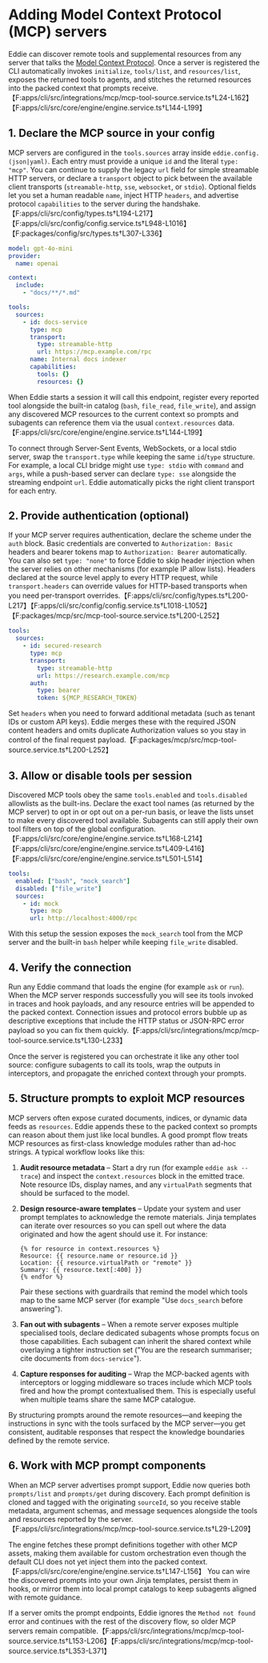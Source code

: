 # Adding Model Context Protocol (MCP) servers

Eddie can discover remote tools and supplemental resources from any server that
talks the [Model Context Protocol](https://modelcontextprotocol.io/). Once a
server is registered the CLI automatically invokes `initialize`, `tools/list`,
and `resources/list`, exposes the returned tools to agents, and stitches the
returned resources into the packed context that prompts receive.【F:apps/cli/src/integrations/mcp/mcp-tool-source.service.ts†L24-L162】【F:apps/cli/src/core/engine/engine.service.ts†L144-L199】

## 1. Declare the MCP source in your config

MCP servers are configured in the `tools.sources` array inside
`eddie.config.(json|yaml)`. Each entry must provide a unique `id` and the literal
`type: "mcp"`. You can continue to supply the legacy `url` field for simple
streamable HTTP servers, or declare a `transport` object to pick between the
available client transports (`streamable-http`, `sse`, `websocket`, or
`stdio`). Optional fields let you set a human readable `name`, inject HTTP
`headers`, and advertise protocol `capabilities` to the server during the
handshake.【F:apps/cli/src/config/types.ts†L194-L217】【F:apps/cli/src/config/config.service.ts†L948-L1016】【F:packages/config/src/types.ts†L307-L336】

```yaml
model: gpt-4o-mini
provider:
  name: openai

context:
  include:
    - "docs/**/*.md"

tools:
  sources:
    - id: docs-service
      type: mcp
      transport:
        type: streamable-http
        url: https://mcp.example.com/rpc
      name: Internal docs indexer
      capabilities:
        tools: {}
        resources: {}
```

When Eddie starts a session it will call this endpoint, register every reported
tool alongside the built-in catalog (`bash`, `file_read`, `file_write`), and
assign any discovered MCP resources to the current context so prompts and
subagents can reference them via the usual `context.resources` data.
【F:apps/cli/src/core/engine/engine.service.ts†L144-L199】

To connect through Server-Sent Events, WebSockets, or a local stdio server,
swap the `transport.type` while keeping the same `id`/`type` structure. For
example, a local CLI bridge might use `type: stdio` with `command` and `args`,
while a push-based server can declare `type: sse` alongside the streaming
endpoint `url`. Eddie automatically picks the right client transport for each
entry.

## 2. Provide authentication (optional)

If your MCP server requires authentication, declare the scheme under the
`auth` block. Basic credentials are converted to `Authorization: Basic` headers
and bearer tokens map to `Authorization: Bearer` automatically. You can also set
`type: "none"` to force Eddie to skip header injection when the server relies on
other mechanisms (for example IP allow lists). Headers declared at the source
level apply to every HTTP request, while `transport.headers` can override values
for HTTP-based transports when you need per-transport overrides.【F:apps/cli/src/config/types.ts†L200-L217】【F:apps/cli/src/config/config.service.ts†L1018-L1052】【F:packages/mcp/src/mcp-tool-source.service.ts†L200-L252】

```yaml
tools:
  sources:
    - id: secured-research
      type: mcp
      transport:
        type: streamable-http
        url: https://research.example.com/mcp
      auth:
        type: bearer
        token: ${MCP_RESEARCH_TOKEN}
```

Set `headers` when you need to forward additional metadata (such as tenant IDs
or custom API keys). Eddie merges these with the required JSON content headers
and omits duplicate Authorization values so you stay in control of the final
request payload.【F:packages/mcp/src/mcp-tool-source.service.ts†L200-L252】

## 3. Allow or disable tools per session

Discovered MCP tools obey the same `tools.enabled` and `tools.disabled`
allowlists as the built-ins. Declare the exact tool names (as returned by the
MCP server) to opt in or opt out on a per-run basis, or leave the lists unset to
make every discovered tool available. Subagents can still apply their own tool
filters on top of the global configuration.【F:apps/cli/src/core/engine/engine.service.ts†L168-L214】【F:apps/cli/src/core/engine/engine.service.ts†L409-L416】【F:apps/cli/src/core/engine/engine.service.ts†L501-L514】

```yaml
tools:
  enabled: ["bash", "mock_search"]
  disabled: ["file_write"]
  sources:
    - id: mock
      type: mcp
      url: http://localhost:4000/rpc
```

With this setup the session exposes the `mock_search` tool from the MCP server
and the built-in `bash` helper while keeping `file_write` disabled.

## 4. Verify the connection

Run any Eddie command that loads the engine (for example `ask` or `run`). When
the MCP server responds successfully you will see its tools invoked in traces
and hook payloads, and any resource entries will be appended to the packed
context. Connection issues and protocol errors bubble up as descriptive
exceptions that include the HTTP status or JSON-RPC error payload so you can fix
them quickly.【F:apps/cli/src/integrations/mcp/mcp-tool-source.service.ts†L130-L233】

Once the server is registered you can orchestrate it like any other tool source:
configure subagents to call its tools, wrap the outputs in interceptors, and
propagate the enriched context through your prompts.

## 5. Structure prompts to exploit MCP resources

MCP servers often expose curated documents, indices, or dynamic data feeds as
`resources`. Eddie appends these to the packed context so prompts can reason
about them just like local bundles. A good prompt flow treats MCP resources as
first-class knowledge modules rather than ad-hoc strings. A typical workflow
looks like this:

1. **Audit resource metadata** – Start a dry run (for example `eddie ask --trace`)
   and inspect the `context.resources` block in the emitted trace. Note resource
   IDs, display names, and any `virtualPath` segments that should be surfaced to
   the model.
2. **Design resource-aware templates** – Update your system and user prompt
   templates to acknowledge the remote materials. Jinja templates can iterate over
   resources so you can spell out where the data originated and how the agent
   should use it. For instance:

   ```jinja
   {% for resource in context.resources %}
   Resource: {{ resource.name or resource.id }}
   Location: {{ resource.virtualPath or "remote" }}
   Summary: {{ resource.text[:400] }}
   {% endfor %}
   ```

   Pair these sections with guardrails that remind the model which tools map to
   the same MCP server (for example "Use `docs_search` before answering").
3. **Fan out with subagents** – When a remote server exposes multiple
   specialised tools, declare dedicated subagents whose prompts focus on those
   capabilities. Each subagent can inherit the shared context while overlaying
   a tighter instruction set ("You are the research summariser; cite documents
   from `docs-service`").
4. **Capture responses for auditing** – Wrap the MCP-backed agents with
   interceptors or logging middleware so traces include which MCP tools fired
   and how the prompt contextualised them. This is especially useful when
   multiple teams share the same MCP catalogue.

By structuring prompts around the remote resources—and keeping the instructions
in sync with the tools surfaced by the MCP server—you get consistent, auditable
responses that respect the knowledge boundaries defined by the remote service.

## 6. Work with MCP prompt components

When an MCP server advertises prompt support, Eddie now queries both
`prompts/list` and `prompts/get` during discovery. Each prompt definition is
cloned and tagged with the originating `sourceId`, so you receive stable
metadata, argument schemas, and message sequences alongside the tools and
resources reported by the server.【F:apps/cli/src/integrations/mcp/mcp-tool-source.service.ts†L29-L209】

The engine fetches these prompt definitions together with other MCP assets,
making them available for custom orchestration even though the default CLI does
not yet inject them into the packed context.【F:apps/cli/src/core/engine/engine.service.ts†L147-L156】
You can wire the discovered prompts into your own Jinja templates, persist them in
hooks, or mirror them into local prompt catalogs to keep subagents aligned with
remote guidance.

If a server omits the prompt endpoints, Eddie ignores the `Method not found`
error and continues with the rest of the discovery flow, so older MCP servers
remain compatible.【F:apps/cli/src/integrations/mcp/mcp-tool-source.service.ts†L153-L206】【F:apps/cli/src/integrations/mcp/mcp-tool-source.service.ts†L353-L371】

